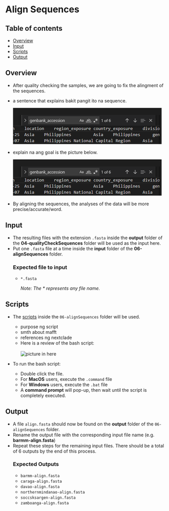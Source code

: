 # Align Sequences

## Table of contents

- [Overview](#overview)
- [Input](#input)
- [Scripts](#scripts)
- [Output](#output)

## Overview

- After quality checking the samples, we are going to fix the alingment of the sequences.

- a sentence that explains bakit pangit ito na sequence.

  ![picture of the unaligned sequence](/00-docs/content/images/03-duplicate-04.png)

- explain na ang goal is the picture below.

  ![picture of the aligned sequence](/00-docs/content/images/03-duplicate-04.png)

- By aligning the sequences, the analyses of the data will be more precise/accurate/word.

## Input

- The resulting files with the extension `.fasta` inside the **output** folder of the **04-qualityCheckSequences** folder will be used as the input here.
- Put one `.fasta` file at a time inside the **input** folder of the **06-alignSequences** folder.
  ### Expected file to input
  - `*.fasta`
  
    _Note: The \* represents any file name._

## Scripts

- The [scripts](/06-alignSequences/) inside the `06-alignSequences` folder will be used.

  - purpose ng script
  - smth about mafft
  - references ng nextclade
  - Here is a review of the bash script:
    <br></br>
    ![picture in here](/dasdad)

- To run the bash script:

  - Double click the file.
  - For **MacOS** users, execute the `.command` file
  - For **Windows** users, execute the `.bat` file
  - A **command prompt** will pop-up, then wait until the script is completely executed.

## Output

- A file `align.fasta` should now be found on the **output** folder of the `06-alignSequences` folder.
- Rename the output file with the corresponding input file name (e.g. **barmm-align.fasta**)
- Repeat these steps for the remaining input files. There should be a total of 6 outputs by the end of this process.
  ### Expected Outputs
  - `barmm-align.fasta`
  - `caraga-align.fasta`
  - `davao-align.fasta`
  - `northernmindanao-align.fasta`
  - `soccsksargen-align.fasta`
  - `zamboanga-align.fasta`
